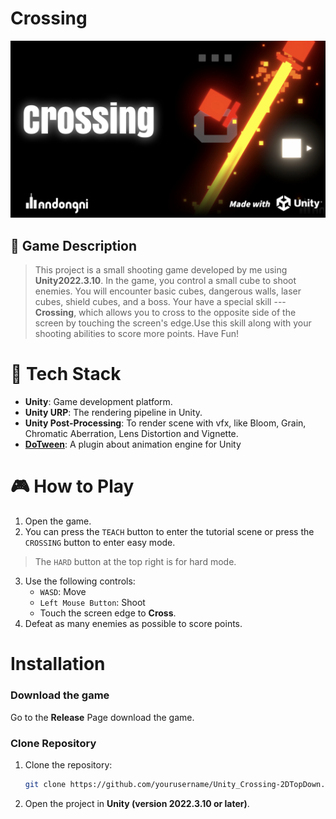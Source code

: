 # Crossing

![crossing-github-readme-img](Assets/Crossing-GameAssets/Logo/crossing-github-readme-img.jpeg) 

## 📄 Game Description
> This project is a small shooting game developed by me using **Unity2022.3.10**. In the game, you control a small cube to shoot enemies. You will encounter basic cubes, dangerous walls, laser cubes, shield cubes, and a boss.
> Your have a  special skill --- **Crossing**, which allows you to cross to the opposite side of the screen by touching the screen's edge.Use this skill along with your shooting abilities to score more points. Have Fun!

 
# 📡 Tech Stack 
- **Unity**: Game development platform.
- **Unity URP**: The rendering pipeline in Unity.
- **Unity Post-Processing**: To render scene with vfx, like Bloom, Grain, Chromatic Aberration, Lens Distortion and Vignette. 
- **[DoTween](https://dotween.demigiant.com/)**: A plugin about animation engine for Unity



# 🎮 How to Play
1. Open the game.
2. You can press the `TEACH` button to enter the tutorial scene or press the `CROSSING` button to enter easy mode.
> The `HARD` button at the top right is for hard mode.

3. Use the following controls:
   - `WASD`: Move
   - `Left Mouse Button`: Shoot
   - Touch the screen edge to **Cross**.
6. Defeat as many enemies as possible to score points.


# Installation

### Download the game 
Go to the **Release** Page download the game.

### Clone Repository
1. Clone the repository:
   ```bash
   git clone https://github.com/yourusername/Unity_Crossing-2DTopDown.git
   ```
2. Open the project in **Unity (version 2022.3.10 or later)**.

